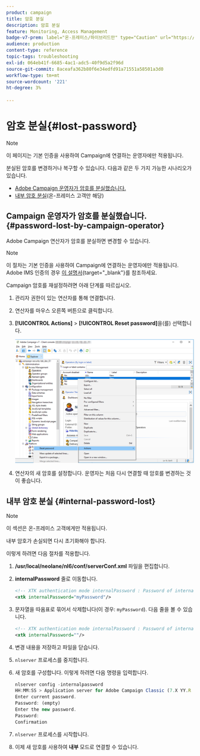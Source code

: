 ```yaml
---
product: campaign
title: 암호 분실
description: 암호 분실
feature: Monitoring, Access Management
badge-v7-prem: label="온-프레미스/하이브리드만" type="Caution" url="https://experienceleague.adobe.com/docs/campaign-classic/using/installing-campaign-classic/architecture-and-hosting-models/hosting-models-lp/hosting-models.html?lang=ko" tooltip="온-프레미스 및 하이브리드 배포에만 적용"
audience: production
content-type: reference
topic-tags: troubleshooting
exl-id: 064eb41f-6685-4ac1-adc5-40f9d5a2f96d
source-git-commit: 8aceafa362b80f6e34edfd91a71551a58501a3d0
workflow-type: tm+mt
source-wordcount: '221'
ht-degree: 3%

---
```


# 암호 분실{#lost-password}

>[!NOTE]
>
>이 페이지는 기본 인증을 사용하여 Campaign에 연결하는 운영자에만 적용됩니다.

분실된 암호를 변경하거나 복구할 수 있습니다.
다음과 같은 두 가지 가능한 시나리오가 있습니다.

* [Adobe Campaign 운영자가 암호를 분실했습니다.](#password-lost-by-campaign-operator)
* [내부 암호 분실](#internal-password-lost)(온-프레미스 고객만 해당)

## Campaign 운영자가 암호를 분실했습니다. {#password-lost-by-campaign-operator}

Adobe Campaign 연산자가 암호를 분실하면 변경할 수 있습니다.

>[!NOTE]
>
>이 절차는 기본 인증을 사용하여 Campaign에 연결하는 운영자에만 적용됩니다. Adobe IMS 인증의 경우 [이 설명서](https://helpx.adobe.com/ie/manage-account/using/change-or-reset-password.html){target="_blank"}를 참조하세요.

Campaign 암호를 재설정하려면 아래 단계를 따르십시오.

1. 관리자 권한이 있는 연산자를 통해 연결합니다.
1. 연산자를 마우스 오른쪽 버튼으로 클릭합니다.
1. **[!UICONTROL Actions]** > **[!UICONTROL Reset password]**&#x200B;을(를) 선택합니다.

   ![](assets/operator-passwd.png)

1. 연산자의 새 암호를 설정합니다. 운영자는 처음 다시 연결할 때 암호를 변경하는 것이 좋습니다.

## 내부 암호 분실 {#internal-password-lost}

>[!NOTE]
>
>이 섹션은 온-프레미스 고객에게만 적용됩니다.

내부 암호가 손실되면 다시 초기화해야 합니다.

이렇게 하려면 다음 절차를 적용합니다.

1. **/usr/local/neolane/nl6/conf/serverConf.xml** 파일을 편집합니다.

1. **internalPassword** 줄로 이동합니다.

   ```xml
   <!-- XTK authentication mode internalPassword : Password of internal account -->
   <xtk internalPassword="myPassword"/>
   ```

1. 문자열을 따옴표로 묶어서 삭제합니다(이 경우: `myPassword`). 다음 줄을 볼 수 있습니다.

   ```xml
   <!-- XTK authentication mode internalPassword : Password of internal account -->
   <xtk internalPassword=""/>
   ```

1. 변경 내용을 저장하고 파일을 닫습니다.

1. `nlserver` 프로세스를 중지합니다.

1. 새 암호를 구성합니다. 이렇게 하려면 다음 명령을 입력합니다.

   ```javascript
   nlserver config -internalpassword
   HH:MM:SS > Application server for Adobe Campaign Classic (7.X YY.R build XXX@SHA1) of DD/MM/YYYY
   Enter current password.
   Password: (empty)
   Enter the new password.
   Password: 
   Confirmation 
   ```

1. `nlserver` 프로세스를 시작합니다.

1. 이제 새 암호를 사용하여 **내부** 모드로 연결할 수 있습니다.
